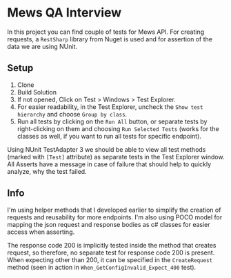 # Mews QA Interview
In this project you can find couple of tests for Mews API. For creating requests, a `RestSharp` library from Nuget is used and for assertion of the data we are using NUnit.

## Setup
1. Clone
2. Build Solution
3. If not opened, Click on Test > Windows > Test Explorer.
4. For easier readability, in the Test Explorer, uncheck the `Show test hierarchy` and choose `Group by class`.
5. Run all tests by clicking on the `Run All` button, or separate tests by right-clicking on them and choosing `Run Selected Tests` (works for the classes as well, if you want to run all tests for specific endpoint).

Using NUnit TestAdapter 3 we should be able to view all test methods (marked with `[Test]` attribute) as separate tests in the Test Explorer window. All Asserts have a message in case of failure that should help to quickly analyze, why the test failed.

## Info
I'm using helper methods that I developed earlier to simplify the creation of requests and reusability for more endpoints. I'm also using POCO model for mapping the json request and response bodies as c# classes for easier access when asserting. 

The response code 200 is implicitly tested inside the method that creates request, so therefore, no separate test for response code 200 is present. When expecting other than 200, it can be specified in the `CreateRequest` method (seen in action in `When_GetConfigInvalid_Expect_400` test).